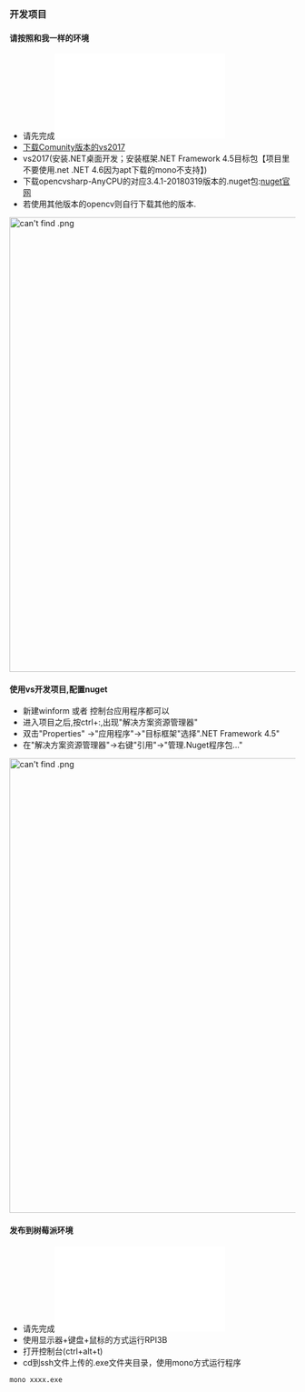 ### 开发项目

#### 请按照和我一样的环境
* 请先完成![树莓派搭建opencvsharp环境](build_openCVSharp.md)
* [下载Comunity版本的vs2017](https://visualstudio.microsoft.com/thank-you-downloading-visual-studio/?sku=Community&rel=15)
* vs2017(安装.NET桌面开发；安装框架.NET Framework 4.5目标包【项目里不要使用.net .NET 4.6因为apt下载的mono不支持】)
* 下载opencvsharp-AnyCPU的对应3.4.1-20180319版本的.nuget包:[nuget官网](https://www.nuget.org/)
* 若使用其他版本的opencv则自行下载其他的版本.

<img src="https://raw.githubusercontent.com/MiniKimmy/entrance
/FacialRecognitionLock/FacialRecognitionLock/Docs/resources/buildNuget/nugetDownLoad.jpg?raw=true" alt="can't find .png" width="800px">

#### 使用vs开发项目,配置nuget
* 新建winform 或者 控制台应用程序都可以
* 进入项目之后,按ctrl+:,出现"解决方案资源管理器"
* 双击"Properties" ->"应用程序"->"目标框架"选择".NET Framework 4.5"
* 在"解决方案资源管理器"->右键"引用"->"管理.Nuget程序包..."

<img src="https://raw.githubusercontent.com/MiniKimmy/entrance
/FacialRecognitionLock/FacialRecognitionLock/Docs/resources/buildNuget/nugetInstall.jpg?raw=true" alt="can't find .png" width="800px">

#### 发布到树莓派环境
* 请先完成![树莓派搭建ssh文件传输环境](build_sshShell.md)
* 使用显示器+键盘+鼠标的方式运行RPI3B
* 打开控制台(ctrl+alt+t)
* cd到ssh文件上传的.exe文件夹目录，使用mono方式运行程序
```
mono xxxx.exe
```

